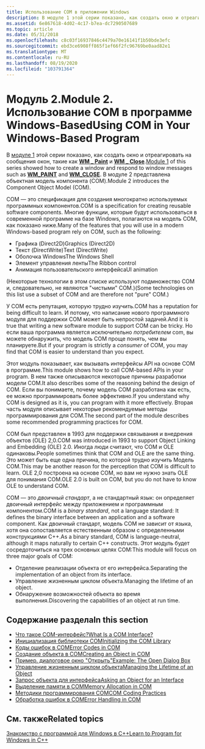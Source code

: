 ```yaml
---
title: Использование COM в приложении Windows
description: В модуле 1 этой серии показано, как создать окно и отреагировать на сообщения окон, такие как WM \_ Paint и WM \_ Close. В модуле 2 представлена объектная модель компонента (COM).
ms.assetid: 6e867618-4d02-4c17-b7ea-dc7290507689
ms.topic: article
ms.date: 05/31/2018
ms.openlocfilehash: c8c03f16937846c4479a70e16141f1b50bde3efc
ms.sourcegitcommit: ebd3ce6908ff865f1ef66f2fc96769be0aad82e1
ms.translationtype: MT
ms.contentlocale: ru-RU
ms.lasthandoff: 08/19/2020
ms.locfileid: "103791364"
---
```

# <a name="module-2-using-com-in-your-windows-based-program"></a><span data-ttu-id="aa526-104">Модуль 2.</span><span class="sxs-lookup"><span data-stu-id="aa526-104">Module 2.</span></span> <span data-ttu-id="aa526-105">Использование COM в программе Windows-Based</span><span class="sxs-lookup"><span data-stu-id="aa526-105">Using COM in Your Windows-Based Program</span></span>

<span data-ttu-id="aa526-106">В [модуле 1](your-first-windows-program.md) этой серии показано, как создать окно и отреагировать на сообщения окон, такие как [**WM \_ Paint**](/windows/desktop/gdi/wm-paint) и [**WM \_ Close**](/windows/desktop/winmsg/wm-close).</span><span class="sxs-lookup"><span data-stu-id="aa526-106">[Module 1](your-first-windows-program.md) of this series showed how to create a window and respond to window messages such as [**WM\_PAINT**](/windows/desktop/gdi/wm-paint) and [**WM\_CLOSE**](/windows/desktop/winmsg/wm-close).</span></span> <span data-ttu-id="aa526-107">В модуле 2 представлена объектная модель компонента (COM).</span><span class="sxs-lookup"><span data-stu-id="aa526-107">Module 2 introduces the Component Object Model (COM).</span></span>

<span data-ttu-id="aa526-108">COM — это спецификация для создания многократно используемых программных компонентов.</span><span class="sxs-lookup"><span data-stu-id="aa526-108">COM is a specification for creating reusable software components.</span></span> <span data-ttu-id="aa526-109">Многие функции, которые будут использоваться в современной программе на базе Windows, полагаются на модель COM, как показано ниже.</span><span class="sxs-lookup"><span data-stu-id="aa526-109">Many of the features that you will use in a modern Windows-based program rely on COM, such as the following:</span></span>

-   <span data-ttu-id="aa526-110">Графика (Direct2D)</span><span class="sxs-lookup"><span data-stu-id="aa526-110">Graphics (Direct2D)</span></span>
-   <span data-ttu-id="aa526-111">Текст (DirectWrite)</span><span class="sxs-lookup"><span data-stu-id="aa526-111">Text (DirectWrite)</span></span>
-   <span data-ttu-id="aa526-112">Оболочка Windows</span><span class="sxs-lookup"><span data-stu-id="aa526-112">The Windows Shell</span></span>
-   <span data-ttu-id="aa526-113">Элемент управления ленты</span><span class="sxs-lookup"><span data-stu-id="aa526-113">The Ribbon control</span></span>
-   <span data-ttu-id="aa526-114">Анимация пользовательского интерфейса</span><span class="sxs-lookup"><span data-stu-id="aa526-114">UI animation</span></span>

<span data-ttu-id="aa526-115">(Некоторые технологии в этом списке используют подмножество COM и, следовательно, не являются "чистыми" COM.)</span><span class="sxs-lookup"><span data-stu-id="aa526-115">(Some technologies on this list use a subset of COM and are therefore not "pure" COM.)</span></span>

<span data-ttu-id="aa526-116">У COM есть репутация, которую трудно изучить.</span><span class="sxs-lookup"><span data-stu-id="aa526-116">COM has a reputation for being difficult to learn.</span></span> <span data-ttu-id="aa526-117">И потому, что написание нового программного модуля для поддержки COM может быть непростой задачей.</span><span class="sxs-lookup"><span data-stu-id="aa526-117">And it is true that writing a new software module to support COM can be tricky.</span></span> <span data-ttu-id="aa526-118">Но если ваша программа является исключительно *потребителем* com, вы можете обнаружить, что модель COM проще понять, чем вы планируете.</span><span class="sxs-lookup"><span data-stu-id="aa526-118">But if your program is strictly a *consumer* of COM, you may find that COM is easier to understand than you expect.</span></span>

<span data-ttu-id="aa526-119">Этот модуль показывает, как вызывать интерфейсы API на основе COM в программе.</span><span class="sxs-lookup"><span data-stu-id="aa526-119">This module shows how to call COM-based APIs in your program.</span></span> <span data-ttu-id="aa526-120">В нем также описываются некоторые причины разработки модели COM.</span><span class="sxs-lookup"><span data-stu-id="aa526-120">It also describes some of the reasoning behind the design of COM.</span></span> <span data-ttu-id="aa526-121">Если вы понимаете, почему модель COM разработана как есть, ее можно программировать более эффективно.</span><span class="sxs-lookup"><span data-stu-id="aa526-121">If you understand why COM is designed as it is, you can program with it more effectively.</span></span> <span data-ttu-id="aa526-122">Вторая часть модуля описывает некоторые рекомендуемые методы программирования для COM.</span><span class="sxs-lookup"><span data-stu-id="aa526-122">The second part of the module describes some recommended programming practices for COM.</span></span>

<span data-ttu-id="aa526-123">COM был представлен в 1993 для поддержки связывания и внедрения объектов (OLE) 2,0.</span><span class="sxs-lookup"><span data-stu-id="aa526-123">COM was introduced in 1993 to support Object Linking and Embedding (OLE) 2.0.</span></span> <span data-ttu-id="aa526-124">Иногда люди считают, что COM и OLE одинаковы.</span><span class="sxs-lookup"><span data-stu-id="aa526-124">People sometimes think that COM and OLE are the same thing.</span></span> <span data-ttu-id="aa526-125">Это может быть еще одна причина, по которой трудно изучить Модель COM.</span><span class="sxs-lookup"><span data-stu-id="aa526-125">This may be another reason for the perception that COM is difficult to learn.</span></span> <span data-ttu-id="aa526-126">OLE 2,0 построена на основе COM, но вам не нужно знать OLE для понимания COM.</span><span class="sxs-lookup"><span data-stu-id="aa526-126">OLE 2.0 is built on COM, but you do not have to know OLE to understand COM.</span></span>

<span data-ttu-id="aa526-127">COM — это *двоичный стандарт*, а не стандартный язык: он определяет двоичный интерфейс между приложением и программным компонентом.</span><span class="sxs-lookup"><span data-stu-id="aa526-127">COM is a *binary standard*, not a language standard: It defines the binary interface between an application and a software component.</span></span> <span data-ttu-id="aa526-128">Как двоичный стандарт, модель COM не зависит от языка, хотя она сопоставляется естественным образом с определенными конструкциями C++.</span><span class="sxs-lookup"><span data-stu-id="aa526-128">As a binary standard, COM is language-neutral, although it maps naturally to certain C++ constructs.</span></span> <span data-ttu-id="aa526-129">Этот модуль будет сосредоточиться на трех основных целях COM:</span><span class="sxs-lookup"><span data-stu-id="aa526-129">This module will focus on three major goals of COM:</span></span>

-   <span data-ttu-id="aa526-130">Отделение реализации объекта от его интерфейса.</span><span class="sxs-lookup"><span data-stu-id="aa526-130">Separating the implementation of an object from its interface.</span></span>
-   <span data-ttu-id="aa526-131">Управление жизненным циклом объекта.</span><span class="sxs-lookup"><span data-stu-id="aa526-131">Managing the lifetime of an object.</span></span>
-   <span data-ttu-id="aa526-132">Обнаружение возможностей объекта во время выполнения.</span><span class="sxs-lookup"><span data-stu-id="aa526-132">Discovering the capabilities of an object at run time.</span></span>

## <a name="in-this-section"></a><span data-ttu-id="aa526-133">Содержание раздела</span><span class="sxs-lookup"><span data-stu-id="aa526-133">In this section</span></span>

-   [<span data-ttu-id="aa526-134">Что такое COM-интерфейс?</span><span class="sxs-lookup"><span data-stu-id="aa526-134">What Is a COM Interface?</span></span>](what-is-a-com-interface-.md)
-   [<span data-ttu-id="aa526-135">Инициализация библиотеки COM</span><span class="sxs-lookup"><span data-stu-id="aa526-135">Initializing the COM Library</span></span>](initializing-the-com-library.md)
-   [<span data-ttu-id="aa526-136">Коды ошибок в COM</span><span class="sxs-lookup"><span data-stu-id="aa526-136">Error Codes in COM</span></span>](error-codes-in-com.md)
-   [<span data-ttu-id="aa526-137">Создание объекта в COM</span><span class="sxs-lookup"><span data-stu-id="aa526-137">Creating an Object in COM</span></span>](creating-an-object-in-com.md)
-   [<span data-ttu-id="aa526-138">Пример. диалоговое окно "Открыть"</span><span class="sxs-lookup"><span data-stu-id="aa526-138">Example: The Open Dialog Box</span></span>](example--the-open-dialog-box.md)
-   [<span data-ttu-id="aa526-139">Управление жизненным циклом объекта</span><span class="sxs-lookup"><span data-stu-id="aa526-139">Managing the Lifetime of an Object</span></span>](managing-the-lifetime-of-an-object.md)
-   [<span data-ttu-id="aa526-140">Запрос объекта для интерфейса</span><span class="sxs-lookup"><span data-stu-id="aa526-140">Asking an Object for an Interface</span></span>](asking-an-object-for-an-interface.md)
-   [<span data-ttu-id="aa526-141">Выделение памяти в COM</span><span class="sxs-lookup"><span data-stu-id="aa526-141">Memory Allocation in COM</span></span>](memory-allocation-in-com.md)
-   [<span data-ttu-id="aa526-142">Методики программирования COM</span><span class="sxs-lookup"><span data-stu-id="aa526-142">COM Coding Practices</span></span>](com-coding-practices.md)
-   [<span data-ttu-id="aa526-143">Обработка ошибок в COM</span><span class="sxs-lookup"><span data-stu-id="aa526-143">Error Handling in COM</span></span>](error-handling-in-com.md)

## <a name="related-topics"></a><span data-ttu-id="aa526-144">См. также</span><span class="sxs-lookup"><span data-stu-id="aa526-144">Related topics</span></span>

<dl> <dt>

[<span data-ttu-id="aa526-145">Знакомство с программой для Windows в C++</span><span class="sxs-lookup"><span data-stu-id="aa526-145">Learn to Program for Windows in C++</span></span>](learn-to-program-for-windows.md)
</dt> </dl>

 

 